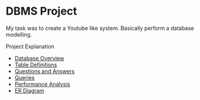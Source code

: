 # DBMS Project

My task was to create a Youtube like system. Basically perform a database modelling.

Project Explanation

- [Database Overview](./descriptions/DatabaseOverview.md)
- [Table Definitions](./descriptions/Tables.md)
- [Questions and Answers](./descriptions/Questions.md)
- [Queries](./descriptions/Queries.md)
- [Performance Analysis](./descriptions/PerformanceAnalysis.md)
- [ER Diagram](https://raw.githubusercontent.com/kartikeyvaish/Youtube-DBMS-Project/v1.1/Youtube%20ER%20Diagram.png)

